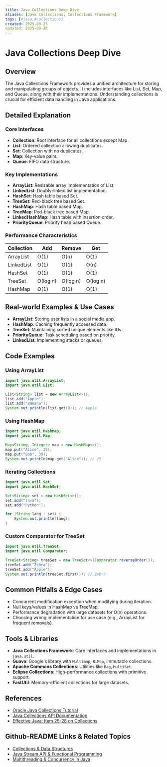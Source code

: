 ```yaml
---
title: Java Collections Deep Dive
aliases: [Java Collections, Collections Framework]
tags: [#java,#collections]
created: 2025-09-25
updated: 2025-09-26
---
```


# Java Collections Deep Dive

## Overview

The Java Collections Framework provides a unified architecture for storing and manipulating groups of objects. It includes interfaces like List, Set, Map, and Queue, along with their implementations. Understanding collections is crucial for efficient data handling in Java applications.

## Detailed Explanation

### Core Interfaces
- **Collection**: Root interface for all collections except Map.
- **List**: Ordered collection allowing duplicates.
- **Set**: Collection with no duplicates.
- **Map**: Key-value pairs.
- **Queue**: FIFO data structure.

### Key Implementations
- **ArrayList**: Resizable array implementation of List.
- **LinkedList**: Doubly-linked list implementation.
- **HashSet**: Hash table based Set.
- **TreeSet**: Red-black tree based Set.
- **HashMap**: Hash table based Map.
- **TreeMap**: Red-black tree based Map.
- **LinkedHashMap**: Hash table with insertion order.
- **PriorityQueue**: Priority heap based Queue.

### Performance Characteristics
| Collection | Add | Remove | Get |
|------------|-----|--------|-----|
| ArrayList | O(1) | O(n) | O(1) |
| LinkedList | O(1) | O(1) | O(n) |
| HashSet | O(1) | O(1) | O(1) |
| TreeSet | O(log n) | O(log n) | O(log n) |
| HashMap | O(1) | O(1) | O(1) |

## Real-world Examples & Use Cases

- **ArrayList**: Storing user lists in a social media app.
- **HashMap**: Caching frequently accessed data.
- **TreeSet**: Maintaining sorted unique elements like IDs.
- **PriorityQueue**: Task scheduling based on priority.
- **LinkedList**: Implementing stacks or queues.

## Code Examples

### Using ArrayList
```java
import java.util.ArrayList;
import java.util.List;

List<String> list = new ArrayList<>();
list.add("Apple");
list.add("Banana");
System.out.println(list.get(0)); // Apple
```

### Using HashMap
```java
import java.util.HashMap;
import java.util.Map;

Map<String, Integer> map = new HashMap<>();
map.put("Alice", 25);
map.put("Bob", 30);
System.out.println(map.get("Alice")); // 25
```

### Iterating Collections
```java
import java.util.Set;
import java.util.HashSet;

Set<String> set = new HashSet<>();
set.add("Java");
set.add("Python");

for (String lang : set) {
    System.out.println(lang);
}
```

### Custom Comparator for TreeSet
```java
import java.util.TreeSet;
import java.util.Comparator;

TreeSet<String> treeSet = new TreeSet<>(Comparator.reverseOrder());
treeSet.add("Zebra");
treeSet.add("Apple");
System.out.println(treeSet.first()); // Zebra
```

## Common Pitfalls & Edge Cases

- Concurrent modification exception when modifying during iteration.
- Null keys/values in HashMap vs TreeMap.
- Performance degradation with large datasets for O(n) operations.
- Choosing wrong implementation for use case (e.g., ArrayList for frequent removals).

## Tools & Libraries

- **Java Collections Framework**: Core interfaces and implementations in `java.util`.
- **Guava**: Google's library with `Multimap`, `BiMap`, immutable collections.
- **Apache Commons Collections**: Utilities like `Bag`, `MultiSet`.
- **Eclipse Collections**: High-performance collections with primitive support.
- **FastUtil**: Memory-efficient collections for large datasets.

## References

- [Oracle Java Collections Tutorial](https://docs.oracle.com/javase/tutorial/collections/)
- [Java Collections API Documentation](https://docs.oracle.com/en/java/javase/17/docs/api/java.base/java/util/package-summary.html)
- [Effective Java: Item 25-28 on Collections](https://www.amazon.com/Effective-Java-Joshua-Bloch/dp/0134685997)

## Github-README Links & Related Topics

- [Collections & Data Structures](../collections-and-data-structures/README.md)
- [Java Stream API & Functional Programming](../java-stream-api-and-functional-programming/README.md)
- [Multithreading & Concurrency in Java](../multithreading-and-concurrency-in-java/README.md)